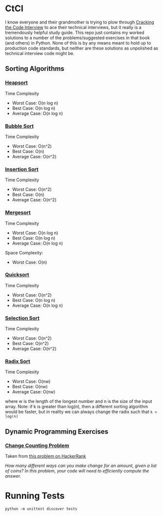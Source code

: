 # CtCI

I know everyone and their grandmother is trying to plow through [Cracking the Code Interview](https://www.amazon.com/Cracking-Coding-Interview-Programming-Questions/dp/0984782850) to ace their technical interviews, but it really is a tremendously helpful study guide. This repo just contains my worked solutions to a number of the problems/suggested exercises in that book (and others) in Python. None of this is by any means meant to hold up to production code standards, but neither are these solutions as unpolished as technical interview code might be.

## Sorting Algorithms

### [Heapsort](sorting/heapsort.py)
Time Complexity
- Worst Case:   O(n log n)
- Best Case:    O(n log n)
- Average Case: O(n log n)


### [Bubble Sort](sorting/bubblesort.py)
Time Complexity
- Worst Case:   O(n^2)
- Best Case:    O(n)
- Average Case: O(n^2)

### [Insertion Sort](sorting/insertionsort.py)
Time Complexity
- Worst Case:   O(n^2)
- Best Case:    O(n)
- Average Case: O(n^2)

### [Mergesort](sorting/mergesort.py)
Time Complexity
- Worst Case:   O(n log n)
- Best Case:    O(n log n)
- Average Case: O(n log n)

Space Complexity:
- Worst Case:   O(n)

### [Quicksort](sorting/quicksort.py)
Time Complexity
- Worst Case:   O(n^2)
- Best Case:    O(n log n)
- Average Case: O(n log n)

### [Selection Sort](sorting/selectionsort.py)
Time Complexity
- Worst Case:   O(n^2)
- Best Case:    O(n^2)
- Average Case: O(n^2)

### [Radix Sort](sorting/radixsort.py)
Time Complexity
- Worst Case:   O(nw)
- Best Case:    O(nw)
- Average Case: O(nw)

where w is the length of the longest number and n is the size of the input array. Note: if k is greater than log(n), then a different sorting algorithm would be faster, but in reality we can always change the radix such that `k < log(n)`

## Dynamic Programming Exercises

### [Change Counting Problem](dynamicprogramming/coincounter.py)
Taken from [this problem on HackerRank](https://www.hackerrank.com/challenges/coin-change)

_How many different ways can you make change for an amount, given a list of coins? In this problem, your code will need to efficiently compute the answer._


# Running Tests

```shell
python -m unittest discover tests
```